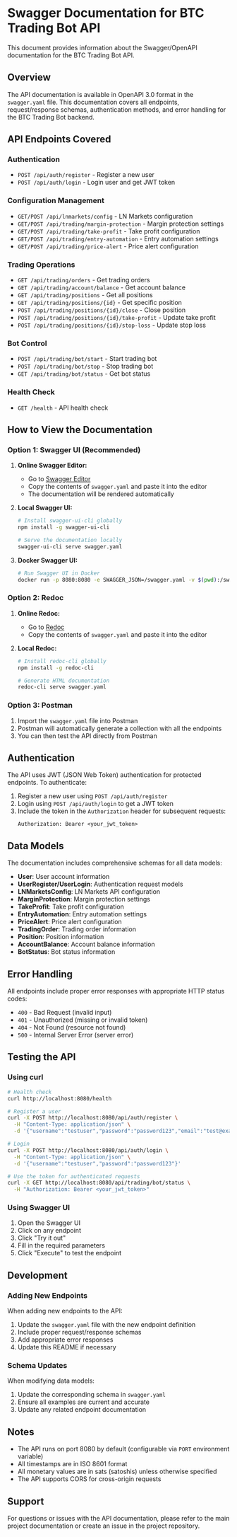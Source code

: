 # Swagger Documentation for BTC Trading Bot API

This document provides information about the Swagger/OpenAPI documentation for the BTC Trading Bot API.

## Overview

The API documentation is available in OpenAPI 3.0 format in the `swagger.yaml` file. This documentation covers all endpoints, request/response schemas, authentication methods, and error handling for the BTC Trading Bot backend.

## API Endpoints Covered

### Authentication
- `POST /api/auth/register` - Register a new user
- `POST /api/auth/login` - Login user and get JWT token

### Configuration Management
- `GET/POST /api/lnmarkets/config` - LN Markets configuration
- `GET/POST /api/trading/margin-protection` - Margin protection settings
- `GET/POST /api/trading/take-profit` - Take profit configuration
- `GET/POST /api/trading/entry-automation` - Entry automation settings
- `GET/POST /api/trading/price-alert` - Price alert configuration

### Trading Operations
- `GET /api/trading/orders` - Get trading orders
- `GET /api/trading/account/balance` - Get account balance
- `GET /api/trading/positions` - Get all positions
- `GET /api/trading/positions/{id}` - Get specific position
- `POST /api/trading/positions/{id}/close` - Close position
- `POST /api/trading/positions/{id}/take-profit` - Update take profit
- `POST /api/trading/positions/{id}/stop-loss` - Update stop loss

### Bot Control
- `POST /api/trading/bot/start` - Start trading bot
- `POST /api/trading/bot/stop` - Stop trading bot
- `GET /api/trading/bot/status` - Get bot status

### Health Check
- `GET /health` - API health check

## How to View the Documentation

### Option 1: Swagger UI (Recommended)

1. **Online Swagger Editor:**
   - Go to [Swagger Editor](https://editor.swagger.io/)
   - Copy the contents of `swagger.yaml` and paste it into the editor
   - The documentation will be rendered automatically

2. **Local Swagger UI:**
   ```bash
   # Install swagger-ui-cli globally
   npm install -g swagger-ui-cli
   
   # Serve the documentation locally
   swagger-ui-cli serve swagger.yaml
   ```

3. **Docker Swagger UI:**
   ```bash
   # Run Swagger UI in Docker
   docker run -p 8080:8080 -e SWAGGER_JSON=/swagger.yaml -v $(pwd):/swagger swaggerapi/swagger-ui
   ```

### Option 2: Redoc

1. **Online Redoc:**
   - Go to [Redoc](https://redocly.github.io/redoc/)
   - Copy the contents of `swagger.yaml` and paste it into the editor

2. **Local Redoc:**
   ```bash
   # Install redoc-cli globally
   npm install -g redoc-cli
   
   # Generate HTML documentation
   redoc-cli serve swagger.yaml
   ```

### Option 3: Postman

1. Import the `swagger.yaml` file into Postman
2. Postman will automatically generate a collection with all the endpoints
3. You can then test the API directly from Postman

## Authentication

The API uses JWT (JSON Web Token) authentication for protected endpoints. To authenticate:

1. Register a new user using `POST /api/auth/register`
2. Login using `POST /api/auth/login` to get a JWT token
3. Include the token in the `Authorization` header for subsequent requests:
   ```
   Authorization: Bearer <your_jwt_token>
   ```

## Data Models

The documentation includes comprehensive schemas for all data models:

- **User**: User account information
- **UserRegister/UserLogin**: Authentication request models
- **LNMarketsConfig**: LN Markets API configuration
- **MarginProtection**: Margin protection settings
- **TakeProfit**: Take profit configuration
- **EntryAutomation**: Entry automation settings
- **PriceAlert**: Price alert configuration
- **TradingOrder**: Trading order information
- **Position**: Position information
- **AccountBalance**: Account balance information
- **BotStatus**: Bot status information

## Error Handling

All endpoints include proper error responses with appropriate HTTP status codes:

- `400` - Bad Request (invalid input)
- `401` - Unauthorized (missing or invalid token)
- `404` - Not Found (resource not found)
- `500` - Internal Server Error (server error)

## Testing the API

### Using curl

```bash
# Health check
curl http://localhost:8080/health

# Register a user
curl -X POST http://localhost:8080/api/auth/register \
  -H "Content-Type: application/json" \
  -d '{"username":"testuser","password":"password123","email":"test@example.com"}'

# Login
curl -X POST http://localhost:8080/api/auth/login \
  -H "Content-Type: application/json" \
  -d '{"username":"testuser","password":"password123"}'

# Use the token for authenticated requests
curl -X GET http://localhost:8080/api/trading/bot/status \
  -H "Authorization: Bearer <your_jwt_token>"
```

### Using Swagger UI

1. Open the Swagger UI
2. Click on any endpoint
3. Click "Try it out"
4. Fill in the required parameters
5. Click "Execute" to test the endpoint

## Development

### Adding New Endpoints

When adding new endpoints to the API:

1. Update the `swagger.yaml` file with the new endpoint definition
2. Include proper request/response schemas
3. Add appropriate error responses
4. Update this README if necessary

### Schema Updates

When modifying data models:

1. Update the corresponding schema in `swagger.yaml`
2. Ensure all examples are current and accurate
3. Update any related endpoint documentation

## Notes

- The API runs on port 8080 by default (configurable via `PORT` environment variable)
- All timestamps are in ISO 8601 format
- All monetary values are in sats (satoshis) unless otherwise specified
- The API supports CORS for cross-origin requests

## Support

For questions or issues with the API documentation, please refer to the main project documentation or create an issue in the project repository.
